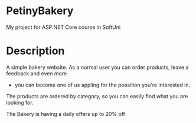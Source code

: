 # PetinyBakery

My project for ASP.NET Core course in SoftUni

# Description

A simple bakery website. 
As a normal user you can order products, leave a feedback and even more 
- you can become one of us appling for the possition you're interested in.

The products are ordered by category, so you can easily find what you are looking for.

The Bakery is having a daily offers up to 20% off



